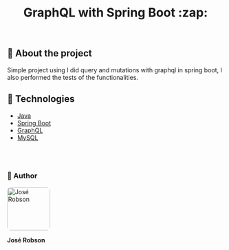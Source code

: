 <h1 align="center"> 
  <strong>GraphQL with Spring Boot :zap:</strong>
</h1>
<br>

## 🔎 About the project
Simple project using I did query and mutations with graphql in spring boot, I also performed the tests of the functionalities.
 
## 🔧 Technologies

- [Java](https://www.java.com/pt-BR/)
- [Spring Boot]([https://quarkus.io/](https://spring.io/projects/spring-boot))
- [GraphQL](https://graphql.org/)
- [MySQL](https://www.mysql.com/)

<br><br>

### 🧑 Author

 <img style="border-radius: 8px" src="https://user-images.githubusercontent.com/82779533/158067762-8d25be74-d955-41da-8a96-f400e75f902b.jpg" width="100px;" alt="José Robson"/>

<strong>José Robson</strong>


<br />
